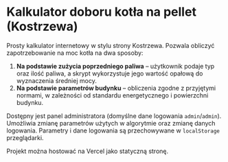 # Kalkulator doboru kotła na pellet (Kostrzewa)

Prosty kalkulator internetowy w stylu strony Kostrzewa. Pozwala obliczyć zapotrzebowanie na moc kotła na dwa sposoby:

1. **Na podstawie zużycia poprzedniego paliwa** – użytkownik podaje typ oraz ilość paliwa, a skrypt wykorzystuje jego wartość opałową do wyznaczenia średniej mocy.
2. **Na podstawie parametrów budynku** – obliczenia zgodne z przyjętymi normami, w zależności od standardu energetycznego i powierzchni budynku.

Dostępny jest panel administratora (domyślne dane logowania `admin`/`admin`). Umożliwia zmianę parametrów użytych w algorytmie oraz zmianę danych logowania. Parametry i dane logowania są przechowywane w `localStorage` przeglądarki.

Projekt można hostować na Vercel jako statyczną stronę.
